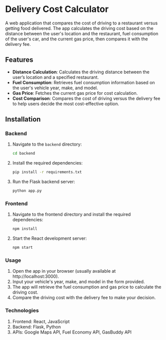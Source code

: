 # Delivery Cost Calculator

A web application that compares the cost of driving to a restaurant versus getting food delivered. The app calculates the driving cost based on the distance between the user's location and the restaurant, fuel consumption of the user's car, and the current gas price, then compares it with the delivery fee.

## Features

- **Distance Calculation**: Calculates the driving distance between the user’s location and a specified restaurant.
- **Fuel Consumption**: Retrieves fuel consumption information based on the user's vehicle year, make, and model.
- **Gas Price**: Fetches the current gas price for cost calculation.
- **Cost Comparison**: Compares the cost of driving versus the delivery fee to help users decide the most cost-effective option.

## Installation

### Backend

1. Navigate to the `backend` directory:
   ```bash
   cd backend
2. Install the required dependencies:
   ```bash
   pip install -r requirements.txt
3. Run the Flask backend server:
   ```bash
   python app.py

### Frontend
1. Navigate to the frontend directory and install the required dependencies:
   ```bash
   npm install
2. Start the React development server:
   ```bash
   npm start

### Usage
1. Open the app in your browser (usually available at http://localhost:3000).
2. Input your vehicle's year, make, and model in the form provided.
3. The app will retrieve the fuel consumption and gas price to calculate the driving cost.
4. Compare the driving cost with the delivery fee to make your decision.

### Technologies
1. Frontend: React, JavaScript
2. Backend: Flask, Python
3. APIs: Google Maps API, Fuel Economy API, GasBuddy API
